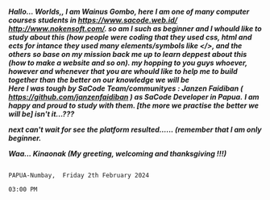 _**Hallo... Worlds,, I am Wainus Gombo, here I am one of many computer courses students in https://www.sacode.web.id/ http://www.nokensoft.com/. 
so am I such as beginner and I whould like to study about this (how people were coding that they used css, html and ects for intance they used many elements/symbols like </>, and the others**_ 
_**so base on my mission back me  up to learn deppest about this (how to make a website and so on). my hopping to you guys whoever, however and whenever that you are whould like to help me to build together than the better on our knowledge we will be**_  
_**Here I was tough by SaCode Team/communityes : Janzen Faidiban ( https://github.com/janzenfaidiban ) as SaCode Developer in Papua.**_ 
_**I am happy and proud to study with them. [the more we practise the better we will be] isn't it...???**_ 

_**next can't wait for see the platform resulted...... (remember that I am only  beginner.**_ 

_**Waa... Kinaonak (My greeting, welcoming and thanksgiving !!!)**_

                                                                                                                   PAPUA-Numbay,  Friday 2th February 2024
                                                                                                                   03:00 PM

<!---
nusgombo/nusgombo is a ✨ special ✨ repository because its `README.md` (this file) appears on your GitHub profile.
You can click the Preview link to take a look at your changes.
--->
